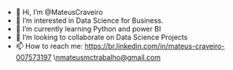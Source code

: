 - 👋 Hi, I’m @MateusCraveiro
- 👀 I’m interested in Data Science for Business.
- 🌱 I’m currently learning Python and power BI
- 💞️ I’m looking to collaborate on Data Science Projects
- 📫 How to reach me:
https://br.linkedin.com/in/mateus-craveiro-007573197
\nmateusmctrabalho@gmail.com

<!---
MateusCraveiro/MateusCraveiro is a ✨ special ✨ repository because its `README.md` (this file) appears on your GitHub profile.
You can click the Preview link to take a look at your changes.
--->
